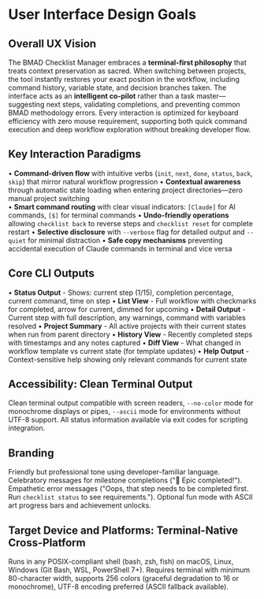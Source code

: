 # User Interface Design Goals

## Overall UX Vision

The BMAD Checklist Manager embraces a **terminal-first philosophy** that treats context preservation as sacred. When switching between projects, the tool instantly restores your exact position in the workflow, including command history, variable state, and decision branches taken. The interface acts as an **intelligent co-pilot** rather than a task master—suggesting next steps, validating completions, and preventing common BMAD methodology errors. Every interaction is optimized for keyboard efficiency with zero mouse requirement, supporting both quick command execution and deep workflow exploration without breaking developer flow.

## Key Interaction Paradigms

• **Command-driven flow** with intuitive verbs (`init`, `next`, `done`, `status`, `back`, `skip`) that mirror natural workflow progression
• **Contextual awareness** through automatic state loading when entering project directories—zero manual project switching  
• **Smart command routing** with clear visual indicators: `[Claude]` for AI commands, `[$]` for terminal commands
• **Undo-friendly operations** allowing `checklist back` to reverse steps and `checklist reset` for complete restart
• **Selective disclosure** with `--verbose` flag for detailed output and `--quiet` for minimal distraction
• **Safe copy mechanisms** preventing accidental execution of Claude commands in terminal and vice versa

## Core CLI Outputs

• **Status Output** - Shows: current step (1/15), completion percentage, current command, time on step
• **List View** - Full workflow with checkmarks for completed, arrow for current, dimmed for upcoming
• **Detail Output** - Current step with full description, any warnings, command with variables resolved
• **Project Summary** - All active projects with their current states when run from parent directory
• **History View** - Recently completed steps with timestamps and any notes captured
• **Diff View** - What changed in workflow template vs current state (for template updates)
• **Help Output** - Context-sensitive help showing only relevant commands for current state

## Accessibility: Clean Terminal Output

Clean terminal output compatible with screen readers, `--no-color` mode for monochrome displays or pipes, `--ascii` mode for environments without UTF-8 support. All status information available via exit codes for scripting integration.

## Branding

Friendly but professional tone using developer-familiar language. Celebratory messages for milestone completions ("🎉 Epic completed!"). Empathetic error messages ("Oops, that step needs to be completed first. Run `checklist status` to see requirements."). Optional fun mode with ASCII art progress bars and achievement unlocks.

## Target Device and Platforms: Terminal-Native Cross-Platform

Runs in any POSIX-compliant shell (bash, zsh, fish) on macOS, Linux, Windows (Git Bash, WSL, PowerShell 7+). Requires terminal with minimum 80-character width, supports 256 colors (graceful degradation to 16 or monochrome), UTF-8 encoding preferred (ASCII fallback available).
